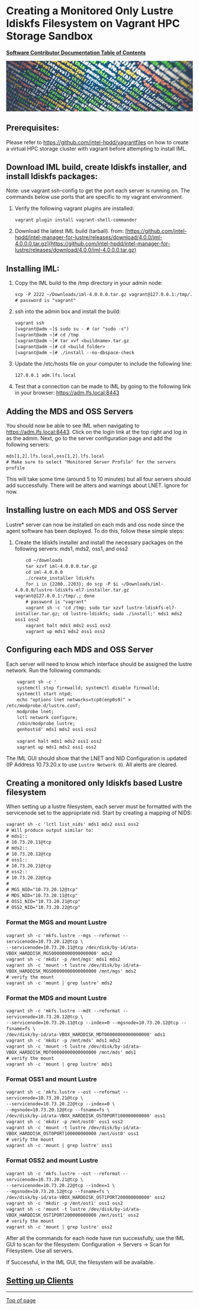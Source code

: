 # <a name="Top"></a>Creating a Monitored Only Lustre ldiskfs Filesystem on Vagrant HPC Storage Sandbox

[**Software Contributor Documentation Table of Contents**](cd_TOC.md)

![ldiskfs](md_Graphics/monitored_filesystem_sm.jpg)

## Prerequisites:

Please refer to https://github.com/intel-hpdd/vagrantfiles on how to create a virtual HPC storage cluster with vagrant before attempting to install IML.

## Download IML build, create ldiskfs installer, and install ldiskfs packages:

Note: use vagrant ssh-config to get the port each server is running on. The commands below use ports that are specific to my vagrant environment.

1. Verify the following vagrant plugins are installed:
   ```
   vagrant plugin install vagrant-shell-commander
   ```
2. Download the latest IML build (tarball).
   from: [https://github.com/intel-hpdd/intel-manager-for-lustre/releases/download/4.0.0/iml-4.0.0.0.tar.gz](https://github.com/intel-hpdd/intel-manager-for-lustre/releases/download/4.0.0/iml-4.0.0.0.tar.gz)

## Installing IML:

1. Copy the IML build to the /tmp directory in your admin node:
   ```
   scp -P 2222 ~/Downloads/iml-4.0.0.0.tar.gz vagrant@127.0.0.1:/tmp/.
   # password is "vagrant"
   ```
2. ssh into the admin box and install the build:
   ```
   vagrant ssh
   [vagrant@adm ~]$ sudo su - # (or "sudo -s")
   [vagrant@adm ~]# cd /tmp
   [vagrant@adm ~]# tar xvf <buildname>.tar.gz
   [vagrant@adm ~]# cd <build folder>
   [vagrant@adm ~]# ./install --no-dbspace-check
   ```
3. Update the /etc/hosts file on your computer to include the following line:
   ```
   127.0.0.1 adm.lfs.local
   ```
4. Test that a connection can be made to IML by going to the following link in your browser:
   https://adm.lfs.local:8443

## Adding the MDS and OSS Servers

You should now be able to see IML when navigating to https://adm.lfs.local:8443. Click on the login link at the top right and log in as the admin. Next, go to the server configuration page and add the following servers:

```
mds[1,2].lfs.local,oss[1,2].lfs.local
# Make sure to select "Monitored Server Profile" for the servers profile
```

This will take some time (around 5 to 10 minutes) but all four servers should add successfully.
There will be alters and warnings about LNET. Ignore for now.

## Installing lustre on each MDS and OSS Server

Lustre\* server can now be installed on each mds and oss node since the agent software has been deployed. To do this, follow these simple steps:

1. Create the ldiskfs installer and install the necessary packages on the following servers: mds1, mds2, oss1, and oss2
   ```
       cd ~/downloads
       tar xzvf iml-4.0.0.0.tar.gz
       cd iml-4.0.0.0
       ./create_installer ldiskfs
       for i in {2200..2203}; do scp -P $i ~/Downloads/iml-4.0.0.0/lustre-ldiskfs-el7-installer.tar.gz vagrant@127.0.0.1:/tmp/.; done
       # password is "vagrant"
       vagrant sh -c 'cd /tmp; sudo tar xzvf lustre-ldiskfs-el7-installer.tar.gz; cd lustre-ldiskfs; sudo ./install;' mds1 mds2 oss1 oss2
       vagrant halt mds1 mds2 oss1 oss2
       vagrant up mds1 mds2 oss1 oss2
   ```

## Configuring each MDS and OSS Server

Each server will need to know which interface should be assigned the lustre network.
Run the following commands:

```
    vagrant sh -c '
    systemctl stop firewalld; systemctl disable firewalld;
    systemctl start ntpd;
    echo "options lnet networks=tcp0(enp0s9)" > /etc/modprobe.d/lustre.conf;
    modprobe lnet;
    lctl network configure;
    /sbin/modprobe lustre;
    genhostid' mds1 mds2 oss1 oss2

    vagrant halt mds1 mds2 oss1 oss2
    vagrant up mds1 mds2 oss1 oss2
```

The IML GUI should show that the LNET and NID Configuration is updated (IP Address 10.73.20.x to use `Lustre Network 0`). All alerts are cleared.

## Creating a monitored only ldiskfs based Lustre filesystem

When setting up a lustre filesystem, each server must be formatted with the servicenode set to the appropriate nid. Start by creating a mapping of NIDS:

```
vagrant sh -c 'lctl list_nids' mds1 mds2 oss1 oss2
# Will produce output similar to:
# mds1::
# 10.73.20.11@tcp
# mds2::
# 10.73.20.12@tcp
# oss1::
# 10.73.20.21@tcp
# oss2::
# 10.73.20.22@tcp
#
# MGS_NID="10.73.20.12@tcp"
# MDS_NID="10.73.20.11@tcp"
# OSS1_NID="10.73.20.21@tcp"
# OSS2_NID="10.73.20.22@tcp"
```

### Format the MGS and mount Lustre

```
vagrant sh -c 'mkfs.lustre --mgs --reformat --servicenode=10.73.20.12@tcp \
--servicenode=10.73.20.11@tcp /dev/disk/by-id/ata-VBOX_HARDDISK_MGS00000000000000000' mds2
vagrant sh -c 'mkdir -p /mnt/mgs' mds1 mds2
vagrant sh -c 'mount -t lustre /dev/disk/by-id/ata-VBOX_HARDDISK_MGS00000000000000000 /mnt/mgs' mds2
# verify the mount
vagrant sh -c 'mount | grep lustre' mds2
```

### Format the MDS and mount Lustre

```
vagrant sh -c 'mkfs.lustre --mdt --reformat --servicenode=10.73.20.12@tcp \
--servicenode=10.73.20.11@tcp --index=0 --mgsnode=10.73.20.12@tcp --fsname=fs \
/dev/disk/by-id/ata-VBOX_HARDDISK_MDT00000000000000000' mds1
vagrant sh -c 'mkdir -p /mnt/mds' mds1 mds2
vagrant sh -c 'mount -t lustre /dev/disk/by-id/ata-VBOX_HARDDISK_MDT00000000000000000 /mnt/mds' mds1
# verify the mount
vagrant sh -c 'mount | grep lustre' mds1
```

### Format OSS1 and mount Lustre

```
vagrant sh -c 'mkfs.lustre --ost --reformat --servicenode=10.73.20.21@tcp \
--servicenode=10.73.20.22@tcp --index=0 \
--mgsnode=10.73.20.12@tcp --fsname=fs \
/dev/disk/by-id/ata-VBOX_HARDDISK_OST0PORT100000000000' oss1
vagrant sh -c 'mkdir -p /mnt/ost0' oss1 oss2
vagrant sh -c 'mount -t lustre /dev/disk/by-id/ata-VBOX_HARDDISK_OST0PORT100000000000 /mnt/ost0' oss1
# verify the mount
vagrant sh -c 'mount | grep lustre' oss1
```

### Format OSS2 and mount Lustre

```
vagrant sh -c 'mkfs.lustre --ost --reformat --servicenode=10.73.20.21@tcp \
--servicenode=10.73.20.22@tcp --index=1 \
--mgsnode=10.73.20.12@tcp --fsname=fs \
/dev/disk/by-id/ata-VBOX_HARDDISK_OST1PORT200000000000' oss2
vagrant sh -c 'mkdir -p /mnt/ost1' oss1 oss2
vagrant sh -c 'mount -t lustre /dev/disk/by-id/ata-VBOX_HARDDISK_OST1PORT200000000000 /mnt/ost1' oss2
# verify the mount
vagrant sh -c 'mount | grep lustre' oss2
```

After all the commands for each node have run successfully, use the IML GUI to scan for the filesystem:
Configuration -> Servers -> Scan for Filesystem. Use all servers.

If Successful, in the IML GUI, the filesystem will be available.

## [Setting up Clients](cd_Setting_Up_Clients.md)

---

[Top of page](#Top)
